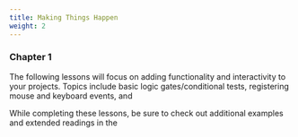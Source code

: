 ```yaml
---
title: Making Things Happen
weight: 2
---
```

### Chapter 1

The following lessons will focus on adding functionality and interactivity to your projects. Topics include basic logic gates/conditional tests, registering mouse and keyboard events, and

While completing these lessons, be sure to check out additional examples and extended readings in the
